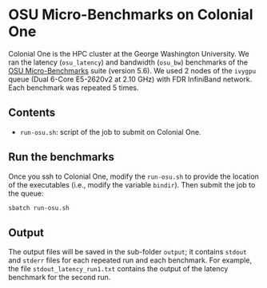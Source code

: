 # OSU Micro-Benchmarks on Colonial One

Colonial One is the HPC cluster at the George Washington University.
We ran the latency (`osu_latency`) and bandwidth (`osu_bw`) benchmarks of the [OSU Micro-Benchmarks](http://mvapich.cse.ohio-state.edu/benchmarks/) suite (version 5.6).
We used 2 nodes of the `ivygpu` queue (Dual 6-Core E5-2620v2 at 2.10 GHz) with FDR InfiniBand network.
Each benchmark was repeated 5 times.

## Contents

* `run-osu.sh`: script of the job to submit on Colonial One.

## Run the benchmarks

Once you ssh to Colonial One, modify the `run-osu.sh` to provide the location of the executables (i.e., modify the variable `bindir`).
Then submit the job to the queue:

```bash
sbatch run-osu.sh
```

## Output

The output files will be saved in the sub-folder `output`; it contains `stdout` and `stderr` files for each repeated run and each benchmark.
For example, the file `stdout_latency_run1.txt` contains the output of the latency benchmark for the second run.